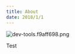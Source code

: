 ```yaml
---
title: About
date: 2018/1/1
---
```

![dev-tools.f9aff698.png](http://img.xiao-xi.wang/dev-tools.f9aff698.png)


Test
